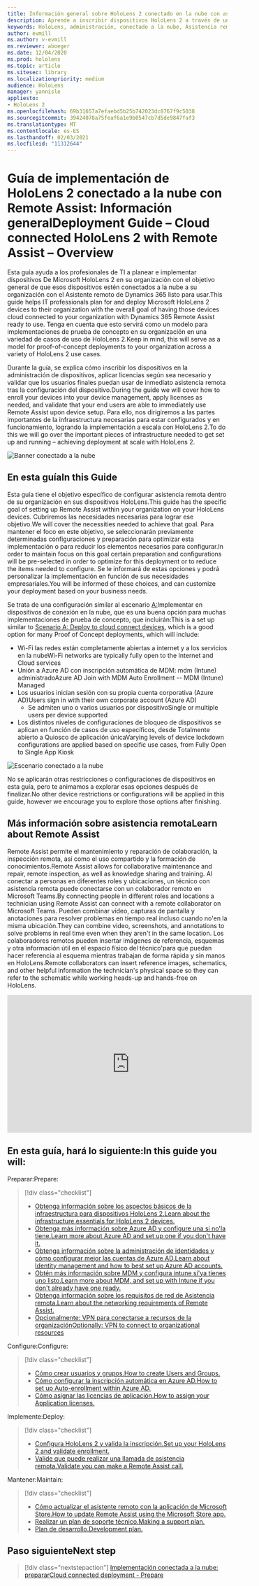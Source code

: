 ```yaml
---
title: Información general sobre HoloLens 2 conectado en la nube con asistencia remota
description: Aprende a inscribir dispositivos HoloLens 2 a través de una red conectada a la nube con Dynamics 365 Remote Assist.
keywords: HoloLens, administración, conectado a la nube, Asistencia remota, AAD, Azure AD, MDM, Administración de dispositivos móviles
author: evmill
ms.author: v-evmill
ms.reviewer: aboeger
ms.date: 12/04/2020
ms.prod: hololens
ms.topic: article
ms.sitesec: library
ms.localizationpriority: medium
audience: HoloLens
manager: yannisle
appliesto:
- HoloLens 2
ms.openlocfilehash: 69b31657a7efaebd5b25b742023dc8767f9c5038
ms.sourcegitcommit: 39424078a75feaf6a1e9b0547cb7d5de9847faf3
ms.translationtype: MT
ms.contentlocale: es-ES
ms.lasthandoff: 02/03/2021
ms.locfileid: "11312644"
---
```

# <span data-ttu-id="95ddf-104">Guía de implementación de HoloLens 2 conectado a la nube con Remote Assist: Información general</span><span class="sxs-lookup"><span data-stu-id="95ddf-104">Deployment Guide – Cloud connected HoloLens 2 with Remote Assist – Overview</span></span>

<span data-ttu-id="95ddf-105">Esta guía ayuda a los profesionales de TI a planear e implementar dispositivos De Microsoft HoloLens 2 en su organización con el objetivo general de que esos dispositivos estén conectados a la nube a su organización con el Asistente remoto de Dynamics 365 listo para usar.</span><span class="sxs-lookup"><span data-stu-id="95ddf-105">This guide helps IT professionals plan for and deploy Microsoft HoloLens 2 devices to their organization with the overall goal of having those devices cloud connected to your organization with Dynamics 365 Remote Assist ready to use.</span></span> <span data-ttu-id="95ddf-106">Tenga en cuenta que esto servirá como un modelo para implementaciones de prueba de concepto en su organización en una variedad de casos de uso de HoloLens 2.</span><span class="sxs-lookup"><span data-stu-id="95ddf-106">Keep in mind, this will serve as a model for proof-of-concept deployments to your organization across a variety of HoloLens 2 use cases.</span></span>

<span data-ttu-id="95ddf-107">Durante la guía, se explica cómo inscribir los dispositivos en la administración de dispositivos, aplicar licencias según sea necesario y validar que los usuarios finales puedan usar de inmediato asistencia remota tras la configuración del dispositivo.</span><span class="sxs-lookup"><span data-stu-id="95ddf-107">During the guide we will cover how to enroll your devices into your device management, apply licenses as needed, and validate that your end users are able to immediately use Remote Assist upon device setup.</span></span> <span data-ttu-id="95ddf-108">Para ello, nos dirigiremos a las partes importantes de la infraestructura necesarias para estar configurados y en funcionamiento, logrando la implementación a escala con HoloLens 2.</span><span class="sxs-lookup"><span data-stu-id="95ddf-108">To do this we will go over the important pieces of infrastructure needed to get set up and running – achieving deployment at scale with HoloLens 2.</span></span>

![Banner conectado a la nube](./images/cloud-connected-hololens-large.png)

## <span data-ttu-id="95ddf-110">En esta guía</span><span class="sxs-lookup"><span data-stu-id="95ddf-110">In this Guide</span></span>

<span data-ttu-id="95ddf-111">Esta guía tiene el objetivo específico de configurar asistencia remota dentro de su organización en sus dispositivos HoloLens.</span><span class="sxs-lookup"><span data-stu-id="95ddf-111">This guide has the specific goal of setting up Remote Assist within your organization on your HoloLens devices.</span></span> <span data-ttu-id="95ddf-112">Cubriremos las necesidades necesarias para lograr ese objetivo.</span><span class="sxs-lookup"><span data-stu-id="95ddf-112">We will cover the necessities needed to achieve that goal.</span></span> <span data-ttu-id="95ddf-113">Para mantener el foco en este objetivo, se seleccionarán previamente determinadas configuraciones y preparación para optimizar esta implementación o para reducir los elementos necesarios para configurar.</span><span class="sxs-lookup"><span data-stu-id="95ddf-113">In order to maintain focus on this goal certain preparation and configurations will be pre-selected in order to optimize for this deployment or to reduce the items needed to configure.</span></span> <span data-ttu-id="95ddf-114">Se le informará de estas opciones y podrá personalizar la implementación en función de sus necesidades empresariales.</span><span class="sxs-lookup"><span data-stu-id="95ddf-114">You will be informed of these choices, and can customize your deployment based on your business needs.</span></span>

<span data-ttu-id="95ddf-115">Se trata de una configuración similar al escenario [A:](https://docs.microsoft.com/hololens/common-scenarios#scenario-a)Implementar en dispositivos de conexión en la nube, que es una buena opción para muchas implementaciones de prueba de concepto, que incluirán:</span><span class="sxs-lookup"><span data-stu-id="95ddf-115">This is a set up similar to [Scenario A: Deploy to cloud connect devices](https://docs.microsoft.com/hololens/common-scenarios#scenario-a), which is a good option for many Proof of Concept deployments, which will include:</span></span>

- <span data-ttu-id="95ddf-116">Wi-Fi las redes están completamente abiertas a internet y a los servicios en la nube</span><span class="sxs-lookup"><span data-stu-id="95ddf-116">Wi-Fi networks are typically fully open to the Internet and Cloud services</span></span>
- <span data-ttu-id="95ddf-117">Unión a Azure AD con inscripción automática de MDM: mdm (Intune) administrado</span><span class="sxs-lookup"><span data-stu-id="95ddf-117">Azure AD Join with MDM Auto Enrollment -- MDM (Intune) Managed</span></span>
- <span data-ttu-id="95ddf-118">Los usuarios inician sesión con su propia cuenta corporativa (Azure AD)</span><span class="sxs-lookup"><span data-stu-id="95ddf-118">Users sign in with their own corporate account (Azure AD)</span></span>
  - <span data-ttu-id="95ddf-119">Se admiten uno o varios usuarios por dispositivo</span><span class="sxs-lookup"><span data-stu-id="95ddf-119">Single or multiple users per device supported</span></span>
- <span data-ttu-id="95ddf-120">Los distintos niveles de configuraciones de bloqueo de dispositivos se aplican en función de casos de uso específicos, desde Totalmente abierto a Quiosco de aplicación única</span><span class="sxs-lookup"><span data-stu-id="95ddf-120">Varying levels of device lockdown configurations are applied based on specific use cases, from Fully Open to Single App Kiosk</span></span>

![Escenario conectado a la nube](./images/cloud-connected-guide-diagram.png)

<span data-ttu-id="95ddf-122">No se aplicarán otras restricciones o configuraciones de dispositivos en esta guía, pero te animamos a explorar esas opciones después de finalizar.</span><span class="sxs-lookup"><span data-stu-id="95ddf-122">No other device restrictions or configurations will be applied in this guide, however we encourage you to explore those options after finishing.</span></span>

## <span data-ttu-id="95ddf-123">Más información sobre asistencia remota</span><span class="sxs-lookup"><span data-stu-id="95ddf-123">Learn about Remote Assist</span></span>

<span data-ttu-id="95ddf-124">Remote Assist permite el mantenimiento y reparación de colaboración, la inspección remota, así como el uso compartido y la formación de conocimientos.</span><span class="sxs-lookup"><span data-stu-id="95ddf-124">Remote Assist allows for collaborative maintenance and repair, remote inspection, as well as knowledge sharing and training.</span></span> <span data-ttu-id="95ddf-125">Al conectar a personas en diferentes roles y ubicaciones, un técnico con asistencia remota puede conectarse con un colaborador remoto en Microsoft Teams.</span><span class="sxs-lookup"><span data-stu-id="95ddf-125">By connecting people in different roles and locations a technician using Remote Assist can connect with a remote collaborator on Microsoft Teams.</span></span> <span data-ttu-id="95ddf-126">Pueden combinar vídeo, capturas de pantalla y anotaciones para resolver problemas en tiempo real incluso cuando no&#39;en la misma ubicación.</span><span class="sxs-lookup"><span data-stu-id="95ddf-126">They can combine video, screenshots, and annotations to solve problems in real time even when they aren&#39;t in the same location.</span></span> <span data-ttu-id="95ddf-127">Los colaboradores remotos pueden insertar imágenes de referencia, esquemas y otra información útil en el espacio físico del técnico&#39;para que puedan hacer referencia al esquema mientras trabajan de forma rápida y sin manos en HoloLens.</span><span class="sxs-lookup"><span data-stu-id="95ddf-127">Remote collaborators can insert reference images, schematics, and other helpful information the technician&#39;s physical space so they can refer to the schematic while working heads-up and hands-free on HoloLens.</span></span>

<iframe width="560" height="315" src="https://www.youtube.com/embed/d3YT8j0yYl0" frameborder="0" allow="accelerometer; autoplay; clipboard-write; encrypted-media; gyroscope; picture-in-picture" allowfullscreen></iframe>

## <span data-ttu-id="95ddf-128">En esta guía, hará lo siguiente:</span><span class="sxs-lookup"><span data-stu-id="95ddf-128">In this guide you will:</span></span>

<span data-ttu-id="95ddf-129">Preparar:</span><span class="sxs-lookup"><span data-stu-id="95ddf-129">Prepare:</span></span>

> [!div class="checklist"]
> - [<span data-ttu-id="95ddf-130">Obtenga información sobre los aspectos básicos de la infraestructura para dispositivos HoloLens 2.</span><span class="sxs-lookup"><span data-stu-id="95ddf-130">Learn about the infrastructure essentials for HoloLens 2 devices.</span></span>](hololens2-cloud-connected-prepare.md#infrastructure-essentials)
> - [<span data-ttu-id="95ddf-131">Obtenga más información sobre Azure AD y configure una si no&#39;la tiene.</span><span class="sxs-lookup"><span data-stu-id="95ddf-131">Learn more about Azure AD and set up one if you don&#39;t have it.</span></span>](hololens2-cloud-connected-prepare.md#azure-active-directory)
> - [<span data-ttu-id="95ddf-132">Obtenga información sobre la administración de identidades y cómo configurar mejor las cuentas de Azure AD.</span><span class="sxs-lookup"><span data-stu-id="95ddf-132">Learn about Identity management and how to best set up Azure AD accounts.</span></span>](hololens2-cloud-connected-prepare.md#identity-management)
> - [<span data-ttu-id="95ddf-133">Obtén más información sobre MDM y configura intune si&#39;ya tienes uno listo.</span><span class="sxs-lookup"><span data-stu-id="95ddf-133">Learn more about MDM, and set up with Intune if you don&#39;t already have one ready.</span></span>](hololens2-cloud-connected-prepare.md#mobile-device-management)
> - [<span data-ttu-id="95ddf-134">Obtenga información sobre los requisitos de red de Asistencia remota.</span><span class="sxs-lookup"><span data-stu-id="95ddf-134">Learn about the networking requirements of Remote Assist.</span></span>](hololens2-cloud-connected-prepare.md#network)
> - [<span data-ttu-id="95ddf-135">Opcionalmente: VPN para conectarse a recursos de la organización</span><span class="sxs-lookup"><span data-stu-id="95ddf-135">Optionally: VPN to connect to organizational resources</span></span>](/hololens2-cloud-connected-prepare.md#optional-connect-your-hololens-to-vpn)

<span data-ttu-id="95ddf-136">Configure:</span><span class="sxs-lookup"><span data-stu-id="95ddf-136">Configure:</span></span>

> [!div class="checklist"]
> - [<span data-ttu-id="95ddf-137">Cómo crear usuarios y grupos.</span><span class="sxs-lookup"><span data-stu-id="95ddf-137">How to create Users and Groups.</span></span>](hololens2-cloud-connected-configure.md#azure-users-and-groups)
> - [<span data-ttu-id="95ddf-138">Cómo configurar la inscripción automática en Azure AD.</span><span class="sxs-lookup"><span data-stu-id="95ddf-138">How to set up Auto-enrollment within Azure AD.</span></span>](hololens2-cloud-connected-configure.md#auto-enrollment-on-hololens-2)
> - [<span data-ttu-id="95ddf-139">Cómo asignar las licencias de aplicación.</span><span class="sxs-lookup"><span data-stu-id="95ddf-139">How to assign your Application licenses.</span></span>](hololens2-cloud-connected-configure.md#application-licenses)

<span data-ttu-id="95ddf-140">Implemente:</span><span class="sxs-lookup"><span data-stu-id="95ddf-140">Deploy:</span></span>

> [!div class="checklist"]
> - [<span data-ttu-id="95ddf-141">Configura HoloLens 2 y valida la inscripción.</span><span class="sxs-lookup"><span data-stu-id="95ddf-141">Set up your HoloLens 2 and validate enrollment.</span></span>](hololens2-cloud-connected-deploy.md#enrollment-validation)
> - [<span data-ttu-id="95ddf-142">Valide que puede realizar una llamada de asistencia remota.</span><span class="sxs-lookup"><span data-stu-id="95ddf-142">Validate you can make a Remote Assist call.</span></span>](hololens2-cloud-connected-deploy.md#remote-assist-call-validation)

<span data-ttu-id="95ddf-143">Mantener:</span><span class="sxs-lookup"><span data-stu-id="95ddf-143">Maintain:</span></span>

> [!div class="checklist"]
> - [<span data-ttu-id="95ddf-144">Cómo actualizar el asistente remoto con la aplicación de Microsoft Store.</span><span class="sxs-lookup"><span data-stu-id="95ddf-144">How to update Remote Assist using the Microsoft Store app.</span></span>](hololens2-cloud-connected-maintain.md#updates)
> - [<span data-ttu-id="95ddf-145">Realizar un plan de soporte técnico.</span><span class="sxs-lookup"><span data-stu-id="95ddf-145">Making a support plan.</span></span>](hololens2-cloud-connected-maintain.md#support-plan)
> - [<span data-ttu-id="95ddf-146">Plan de desarrollo.</span><span class="sxs-lookup"><span data-stu-id="95ddf-146">Development plan.</span></span>](hololens2-cloud-connected-maintain.md#development-plan)

## <span data-ttu-id="95ddf-147">Paso siguiente</span><span class="sxs-lookup"><span data-stu-id="95ddf-147">Next step</span></span>

> [!div class="nextstepaction"]
> [<span data-ttu-id="95ddf-148">Implementación conectada a la nube: preparar</span><span class="sxs-lookup"><span data-stu-id="95ddf-148">Cloud connected deployment - Prepare</span></span>](hololens2-cloud-connected-prepare.md)

